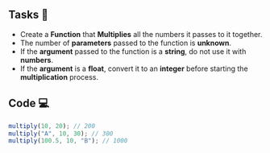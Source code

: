 ## Tasks 🎯

- Create a **Function** that **Multiplies** all the numbers it passes  to it together.
- The number of **parameters** passed to the function is **unknown**.
- If the **argument** passed to the function is a **string**, do not use it with **numbers**.
- If the **argument** is a **float**, convert it to an **integer** before starting the **multiplication** process.

## Code 💻

```js
multiply(10, 20); // 200
multiply("A", 10, 30); // 300
multiply(100.5, 10, "B"); // 1000
```

